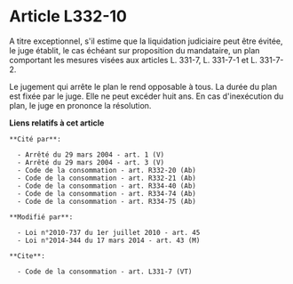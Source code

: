 # Article L332-10

A titre exceptionnel, s'il estime que la liquidation judiciaire peut être évitée, le juge établit, le cas échéant sur
proposition du mandataire, un plan comportant les mesures visées aux articles L. 331-7, L. 331-7-1 et L. 331-7-2.

Le jugement qui arrête le plan le rend opposable à tous. La durée du plan est fixée par le juge. Elle ne peut excéder huit
ans. En cas d'inexécution du plan, le juge en prononce la résolution.

**Liens relatifs à cet article**

	**Cité par**:

	  - Arrêté du 29 mars 2004 - art. 1 (V)
	  - Arrêté du 29 mars 2004 - art. 3 (V)
	  - Code de la consommation - art. R332-20 (Ab)
	  - Code de la consommation - art. R332-21 (Ab)
	  - Code de la consommation - art. R334-40 (Ab)
	  - Code de la consommation - art. R334-74 (Ab)
	  - Code de la consommation - art. R334-75 (Ab)

	**Modifié par**:

	  - Loi n°2010-737 du 1er juillet 2010 - art. 45
	  - Loi n°2014-344 du 17 mars 2014 - art. 43 (M)

	**Cite**:

	  - Code de la consommation - art. L331-7 (VT)
